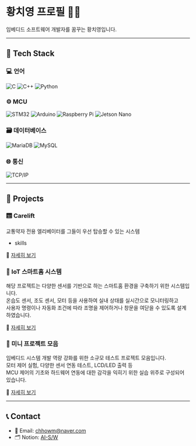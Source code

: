 # 황치영 프로필 👨‍💻

임베디드 소프트웨어 개발자를 꿈꾸는 황치영입니다.

---

## 🔧 Tech Stack

### 💻 언어
![C](https://img.shields.io/badge/C-000000?style=flat&logo=c&logoColor=white) 
![C++](https://img.shields.io/badge/C++-00599C?style=flat&logo=c%2B%2B&logoColor=white)
![Python](https://img.shields.io/badge/Python-3776AB?style=flat&logo=python&logoColor=white)

### ⚙️ MCU
![STM32](https://img.shields.io/badge/STM32-0076D6?style=flat&logo=STMicroelectronics&logoColor=white) 
![Arduino](https://img.shields.io/badge/Arduino-00979D?style=flat&logo=Arduino&logoColor=white)
![Raspberry Pi](https://img.shields.io/badge/Raspberry_Pi-A22846?style=flat&logo=Raspberry-Pi&logoColor=white)
![Jetson Nano](https://img.shields.io/badge/Jetson_Nano-76B900?style=flat&logo=nvidia&logoColor=white)

### 🗃️ 데이터베이스
![MariaDB](https://img.shields.io/badge/MariaDB-003545?style=flat&logo=mariadb&logoColor=white)
![MySQL](https://img.shields.io/badge/MySQL-4479A1?style=flat&logo=mysql&logoColor=white)

### 🌐 통신
![TCP/IP](https://img.shields.io/badge/TCP/IP-000000?style=flat&logo=internet-explorer&logoColor=white)

---

## 📂 Projects

### 🛗 Carelift
교통약자 전용 엘리베이터를 그들이 우선 탑승할 수 있는 시스템
* skills



🔗 [자세히 보기](./Elevator-System)

### 📌 IoT 스마트홈 시스템

해당 프로젝트는 다양한 센서를 기반으로 하는 스마트홈 환경을 구축하기 위한 시스템입니다.  
온습도 센서, 조도 센서, 모터 등을 사용하여 실내 상태를 실시간으로 모니터링하고  
사용자 명령이나 자동화 조건에 따라 조명을 제어하거나 창문을 여닫을 수 있도록 설계하였습니다.

🔗 [자세히 보기](./IoT-SmartHome)

### 📌 미니 프로젝트 모음

임베디드 시스템 개발 역량 강화를 위한 소규모 테스트 프로젝트 모음입니다.  
모터 제어 실험, 다양한 센서 연동 테스트, LCD/LED 출력 등  
MCU 제어의 기초와 하드웨어 연동에 대한 감각을 익히기 위한 실습 위주로 구성되어 있습니다.

🔗 [자세히 보기](./Mini-Projects)

---

## 📞 Contact

- 📧 Email: chhowm@naver.com  
- 🗂️ Notion: [AI-S/W](https://www.notion.so/AI-S-W-6-1a19a0a229ee80b4b7d8efbb7868e537)

